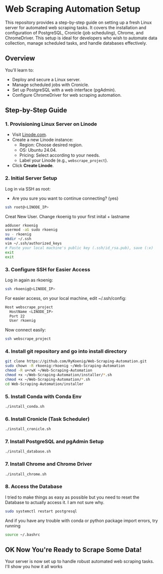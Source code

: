 # Web Scraping Automation Setup

This repository provides a step-by-step guide on setting up a fresh Linux server for automated web scraping tasks. It covers the installation and configuration of PostgreSQL, Cronicle (job scheduling), Chrome, and ChromeDriver. This setup is ideal for developers who wish to automate data collection, manage scheduled tasks, and handle databases effectively.

## Overview
You'll learn to:
- Deploy and secure a Linux server.
- Manage scheduled jobs with Cronicle.
- Set up PostgreSQL with a web interface (pgAdmin).
- Configure ChromeDriver for web scraping automation.

## Step-by-Step Guide

### 1. Provisioning Linux Server on Linode
- Visit [Linode.com](https://linode.com).
- Create a new Linode instance:
  - Region: Choose desired region.
  - OS: Ubuntu 24.04.
  - Pricing: Select according to your needs.
  - Label your Linode (e.g., `webscrape_project`).
- Click **Create Linode**.

### 2. Initial Server Setup
Log in via SSH as root:
* Are you sure you want to continue connecting? (yes)
```bash
ssh root@<LINODE_IP>
```

Creat New User. Change rkoenig to your first inital + lastname

```bash
adduser rkoenig
usermod -aG sudo rkoenig
su - rkoenig
mkdir ~/.ssh
vim ~/.ssh/authorized_keys
# Paste your local machine's public key (.ssh/id_rsa.pub), save (:x)
exit
exit
```

### 3. Configure SSH for Easier Access
Log in again as rkoenig:
```bash
ssh rkoenig@<LINODE_IP>
```

For easier access, on your local machine, edit ~/.ssh/config:
```bash
Host webscrape_project
  HostName <LINODE_IP>
  Port 22
  User rkoenig
```
Now connect easily:
```bash
ssh webscrape_project
```

### 4. Install git repository and go into install directory

```bash
git clone https://github.com/RyKoenig/Web-Scraping-Automation.git
sudo chown -R rkoenig:rkoenig ~/Web-Scraping-Automation
chmod -R u+rwX ~/Web-Scraping-Automation
chmod +x ~/Web-Scraping-Automation/installer/*.sh
chmod +x ~/Web-Scraping-Automation/*.sh
cd Web-Scraping-Automation/installer
```

### 5. Install Conda with Conda Env

```bash
./install_conda.sh
```


### 6. Install Cronicle (Task Scheduler)

```bash
./install_cronicle.sh
```

### 7. Install PostgreSQL and pgAdmin Setup

```bash
./install_database.sh
```

### 7. Install Chrome and Chrome Driver

```bash
./install_chrome.sh
```

### 8. Access the Database

I tried to make things as easy as possible but you need to reset the Database to actually access it. I am not sure why.

```bash
sudo systemctl restart postgresql
```

And if you have any trouble with conda or python package import errors, try running

```bash
source ~/.bashrc
```

## OK Now You're Ready to Scrape Some Data!
Your server is now set up to handle robust automated web scraping tasks. I'll show you how it all works 
